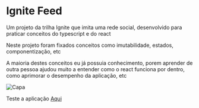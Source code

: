 <h1>Ignite Feed</h1>

<p>Um projeto da trilha Ignite que imita uma rede social, 
    desenvolvido para praticar conceitos do typescript e do react</p>

<p>Neste projeto foram fixados conceitos como imutabilidade, 
    estados, 
    componentização, etc</p>

<p>A maioria destes conceitos eu já possuia conhecimento, 
    porem aprender de outra pessoa ajudou muito a entender como o react funciona por dentro, 
    como aprimorar o desempenho da aplicação, etc</p>

![Capa](https://user-images.githubusercontent.com/104699555/210860240-324bd01a-7a1e-4ceb-afa7-2073a74466fb.png)

<p>Teste a aplicação <a href="https://davimarcilio.github.io/igniteFeed/">Aqui</a></p>
